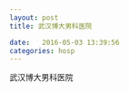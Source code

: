 ```yaml
--- 
layout: post 
title: 武汉博大男科医院

date:   2016-05-03 13:39:56 
categories: hosp 
--- 
```

   
武汉博大男科医院

